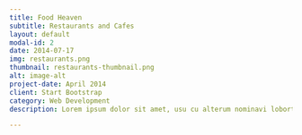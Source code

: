 ```yaml
---
title: Food Heaven
subtitle: Restaurants and Cafes
layout: default
modal-id: 2
date: 2014-07-17
img: restaurants.png
thumbnail: restaurants-thumbnail.png
alt: image-alt
project-date: April 2014
client: Start Bootstrap
category: Web Development
description: Lorem ipsum dolor sit amet, usu cu alterum nominavi lobortis. At duo novum diceret. Tantas apeirian vix et, usu sanctus postulant inciderint ut, populo diceret necessitatibus in vim. Cu eum dicam feugiat noluisse.

---
```

